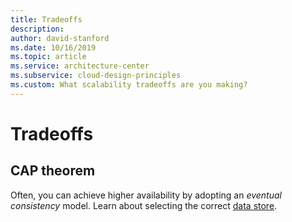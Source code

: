 ```yaml
---
title: Tradeoffs
description: 
author: david-stanford
ms.date: 10/16/2019
ms.topic: article
ms.service: architecture-center
ms.subservice: cloud-design-principles
ms.custom: What scalability tradeoffs are you making? 
---
```


# Tradeoffs

## CAP theorem

Often, you can achieve higher availability by adopting an _eventual consistency_ model. Learn about selecting the correct [data store](/azure/architecture/guide/design-principles/use-the-best-data-store).